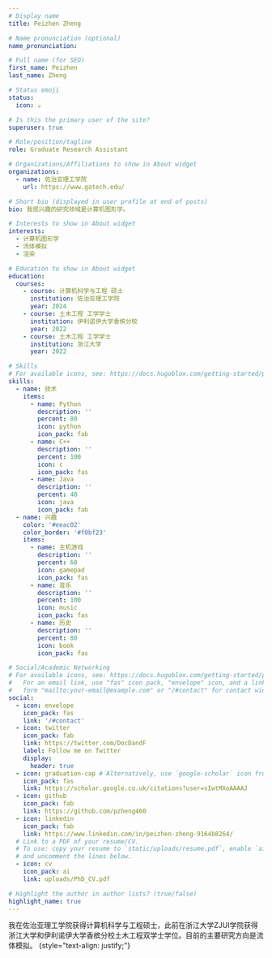 ```yaml
---
# Display name
title: Peizhen Zheng

# Name pronunciation (optional)
name_pronunciation:

# Full name (for SEO)
first_name: Peizhen
last_name: Zheng

# Status emoji
status:
  icon: ☕️

# Is this the primary user of the site?
superuser: true

# Role/position/tagline
role: Graduate Research Assistant

# Organizations/Affiliations to show in About widget
organizations:
  - name: 佐治亚理工学院
    url: https://www.gatech.edu/

# Short bio (displayed in user profile at end of posts)
bio: 我感兴趣的研究领域是计算机图形学。

# Interests to show in About widget
interests:
  - 计算机图形学
  - 流体模拟
  - 渲染

# Education to show in About widget
education:
  courses:
    - course: 计算机科学与工程 硕士
      institution: 佐治亚理工学院
      year: 2024
    - course: 土木工程 工学学士
      institution: 伊利诺伊大学香槟分校
      year: 2022
    - course: 土木工程 工学学士
      institution: 浙江大学
      year: 2022

# Skills
# For available icons, see: https://docs.hugoblox.com/getting-started/page-builder/#icons
skills:
  - name: 技术
    items:
      - name: Python
        description: ''
        percent: 80
        icon: python
        icon_pack: fab
      - name: C++
        description: ''
        percent: 100
        icon: c
        icon_pack: fas
      - name: Java
        description: ''
        percent: 40
        icon: java
        icon_pack: fab
  - name: 兴趣
    color: '#eeac02'
    color_border: '#f0bf23'
    items:
      - name: 主机游戏
        description: ''
        percent: 60
        icon: gamepad
        icon_pack: fas
      - name: 音乐
        description: ''
        percent: 100
        icon: music
        icon_pack: fas
      - name: 历史
        description: ''
        percent: 80
        icon: book
        icon_pack: fas

# Social/Academic Networking
# For available icons, see: https://docs.hugoblox.com/getting-started/page-builder/#icons
#   For an email link, use "fas" icon pack, "envelope" icon, and a link in the
#   form "mailto:your-email@example.com" or "/#contact" for contact widget.
social:
  - icon: envelope
    icon_pack: fas
    link: '/#contact'
  - icon: twitter
    icon_pack: fab
    link: https://twitter.com/DocDandF
    label: Follow me on Twitter
    display:
      header: true
  - icon: graduation-cap # Alternatively, use `google-scholar` icon from `ai` icon pack
    icon_pack: fas
    link: https://scholar.google.co.uk/citations?user=sIwtMXoAAAAJ
  - icon: github
    icon_pack: fab
    link: https://github.com/pzheng460
  - icon: linkedin
    icon_pack: fab
    link: https://www.linkedin.com/in/peizhen-zheng-9164b8264/
  # Link to a PDF of your resume/CV.
  # To use: copy your resume to `static/uploads/resume.pdf`, enable `ai` icons in `params.yaml`,
  # and uncomment the lines below.
  - icon: cv
    icon_pack: ai
    link: uploads/PhD_CV.pdf

# Highlight the author in author lists? (true/false)
highlight_name: true
---
```


我在佐治亚理工学院获得计算机科学与工程硕士，此前在浙江大学ZJUI学院获得浙江大学和伊利诺伊大学香槟分校土木工程双学士学位。目前的主要研究方向是流体模拟。
{style="text-align: justify;"}
